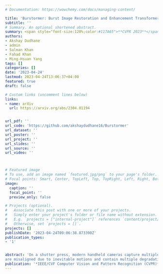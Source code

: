 ```yaml
---
# Documentation: https://wowchemy.com/docs/managing-content/

title: 'Burstormer: Burst Image Restoration and Enhancement Transformer'
subtitle: ''
# Summary. An optional shortened abstract.
summary: <span style="font-size:120%;color:#117A65">**CVPR 2023**</span> <br> we develop a novel Transformer based design for burst-image restoration and enhancement that leverages multi-scale local and non-local features for improved alignment and feature fusion. Its flexible design allows processing bursts of variable sizes.
authors:
- Akshay Dudhane
- admin
- Salman Khan
- Fahad Khan
- Ming-Hsuan Yang
tags: []
categories: []
date: '2023-04-24'
lastmod: 2023-04-24T13:06:37+04:00
featured: true
draft: false

# Custom links (uncomment lines below)
links:
- name: arXiv
  url: https://arxiv.org/abs/2304.01194


url_pdf: ''
url_code: 'https://github.com/akshaydudhane16/Burstormer'
url_dataset: ''
url_poster: ''
url_project: ''
url_slides: ''
url_source: ''
url_video: ''



# Featured image
# To use, add an image named `featured.jpg/png` to your page's folder.
# Focal points: Smart, Center, TopLeft, Top, TopRight, Left, Right, BottomLeft, Bottom, BottomRight.
image:
  caption: ''
  focal_point: ''
  preview_only: false

# Projects (optional).
#   Associate this post with one or more of your projects.
#   Simply enter your project's folder or file name without extension.
#   E.g. `projects = ["internal-project"]` references `content/project/deep-learning/index.md`.
#   Otherwise, set `projects = []`.
projects: []
publishDate: '2023-04-24T09:06:38.873390Z'
publication_types:
- '1'


abstract: 'On a shutter press, modern handheld cameras capture multiple images in rapid succession and merge them to generate a single image. However, individual frames in a burst
are misaligned due to inevitable motions and contain multiple degradations. The challenge is to properly align the successive image shots and merge their complimentary information to achieve high-quality outputs. Towards this direction, we propose Burstormer: a novel transformer-based architecture for burst image restoration and enhancement. In comparison to existing works, our approach exploits multi-scale local and non-local features to achieve improved alignment and feature fusion. Our key idea is to enable inter-frame communication in the burst neighborhoods for information aggregation and progressive fusion while modeling the burst-wide context. However, the input burst frames need to be properly aligned before fusing their information. Therefore, we propose an enhanced deformable alignment module for aligning burst features with regards to the reference frame. Unlike existing methods, the proposed alignment module not only aligns burst features but also exchanges feature information and maintains focused communication with the reference frame through the proposed reference-based feature enrichment mechanism, which facilitates handling complex motions. After multi-level alignment and enrichment, we re-emphasize on inter-frame communication within burst using a cyclic burst sampling module. Finally, the inter-frame information is aggregated using the proposed burst feature fusion module followed by progressive upsampling. Our Burstormer outperforms state-of-the-art methods on burst super-resolution, burst denoising and burst low-light enhancement.'
publication: '*IEEE/CVF Computer Vision and Pattern Recognition (CVPR)*'
---
```

